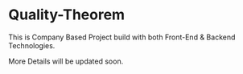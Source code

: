 # Quality-Theorem
 This is Company Based Project build with both Front-End & Backend Technologies.
 
 More Details will be updated soon. 
